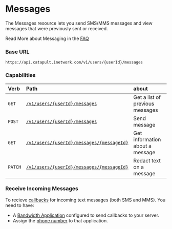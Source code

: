 # Messages
The Messages resource lets you send SMS/MMS messages and view messages that were previously sent or received.

<aside class="alert general small">
<p>
Read More about Messaging in the <a href="https://dev.bandwidth.com/faq/#messaging">FAQ</a>
</p>
</aside>



### Base URL

`https://api.catapult.inetwork.com/v1/users/{userId}/messages`

### Capabilities

| Verb                           | Path                                                                 | about                           |
|:-------------------------------|:---------------------------------------------------------------------|:--------------------------------|
| <code class="get">GET</code>   | [`/v1/users/{userId}/messages`](getMessages.md)                      | Get a list of previous messages |
| <code class="post">POST</code> | [`/v1/users/{userId}/messages`](postMessages.md)                     | Send message                    |
| <code class="get">GET</code>   | [`/v1/users/{userId}/messages/{messageId}`](getMessagesMessageId.md) | Get information about a message |
| <code class="patch">PATCH</code> | [`/v1/users/{userId}/messages/{messageId}`](redactMessageText.md)    | Redact text on a message        |

### Receive Incoming Messages
To recieve [callbacks](../../apiCallbacks/messagingEvents.md) for incoming text messages (both SMS and MMS). You need to have:

* A [Bandwidth Application](../applications/applications.md) configured to send callbacks to your server.
* Assign the [phone number](../phoneNumbers/postPhoneNumbersNumberId.md) to that application.
